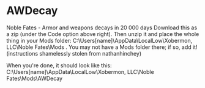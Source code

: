 # AWDecay
Noble Fates - Armor and weapons decays in 20 000 days
Download this as a zip (under the Code option above right). Then unzip it and place the whole thing in your Mods folder: C:\Users[name]\AppData\LocalLow\Xobermon, LLC\Noble Fates\Mods . You may not have a Mods folder there; if so, add it! (instructions shamelessly stolen from nathanhinchey)

When you're done, it should look like this: C:\Users[name]\AppData\LocalLow\Xobermon, LLC\Noble Fates\Mods\AWDecay
